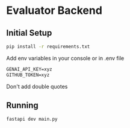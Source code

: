 # Evaluator Backend

## Initial Setup

````bash
pip install -r requirements.txt
````

Add env variables in your console or in .env file
```txt
GENAI_API_KEY=xyz
GITHUB_TOKEN=xyz
```

Don't add double quotes

## Running 
```bash
fastapi dev main.py
```